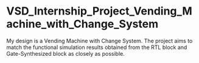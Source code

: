 # VSD_Internship_Project_Vending_Machine_with_Change_System
My design is a Vending Machine with Change System. The project aims to match the functional simulation results obtained from the RTL block and Gate-Synthesized block as closely as possible.
